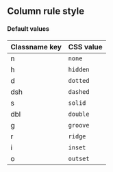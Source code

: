 ## Column rule style

<!-- <values.columnRuleStyle> -->
#### Default values
|Classname key|CSS value   |
|-------------|------------|
|n            |```none```  |
|h            |```hidden```|
|d            |```dotted```|
|dsh          |```dashed```|
|s            |```solid``` |
|dbl          |```double```|
|g            |```groove```|
|r            |```ridge``` |
|i            |```inset``` |
|o            |```outset```|

<!-- </values.columnRuleStyle> -->

<!-- <variants.columnRuleStyle> -->

<!-- </variants.columnRuleStyle> -->